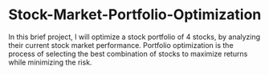 # Stock-Market-Portfolio-Optimization
In this brief project, I will optimize a stock portfolio of 4 stocks, by analyzing their current stock market performance.
Portfolio optimization is the process of selecting the best combination of stocks to maximize returns while minimizing the risk.
